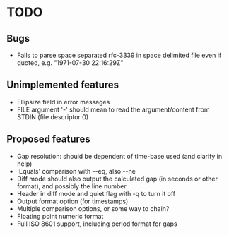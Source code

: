
TODO
====

## Bugs ##
* Fails to parse space separated rfc-3339 in space delimited file even if quoted, e.g. "1971-07-30 22:16:29Z"

## Unimplemented features ##
* Ellipsize field in error messages
* FILE argument '-' should mean to read the argument/content from STDIN (file descriptor 0)

## Proposed features ##
* Gap resolution: should be dependent of time-base used (and clarify in help)
* 'Equals' comparison with --eq, also --ne
* Diff mode should also output the calculated gap (in seconds or other format), and possibly the line number
* Header in diff mode and quiet flag with -q to turn it off
* Output format option (for timestamps)
* Multiple comparison options, or some way to chain?
* Floating point numeric format
* Full ISO 8601 support, including period format for gaps
